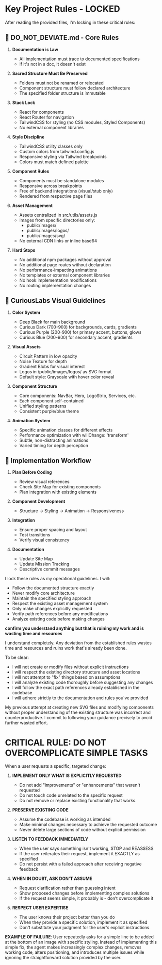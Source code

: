 # Key Project Rules - LOCKED

After reading the provided files, I'm locking in these critical rules:

## 📘 DO_NOT_DEVIATE.md - Core Rules

1. **Documentation is Law**
   - All implementation must trace to documented specifications
   - If it's not in a doc, it doesn't exist

2. **Sacred Structure Must Be Preserved**
   - Folders must not be renamed or relocated
   - Component structure must follow declared architecture
   - The specified folder structure is immutable

3. **Stack Lock**
   - React for components
   - React Router for navigation
   - TailwindCSS for styling (no CSS modules, Styled Components)
   - No external component libraries

4. **Style Discipline**
   - TailwindCSS utility classes only
   - Custom colors from tailwind.config.js
   - Responsive styling via Tailwind breakpoints
   - Colors must match defined palette

5. **Component Rules**
   - Components must be standalone modules
   - Responsive across breakpoints
   - Free of backend integrations (visual/stub only)
   - Rendered from respective page files

6. **Asset Management**
   - Assets centralized in src/utils/assets.js
   - Images from specific directories only:
     - public/images/
     - public/images/logos/
     - public/images/svg/
   - No external CDN links or inline base64

7. **Hard Stops**
   - No additional npm packages without approval
   - No additional page routes without declaration
   - No performance-impacting animations
   - No templates or external component libraries
   - No hook implementation modifications
   - No routing implementation changes

## 🎨 CuriousLabs Visual Guidelines

1. **Color System**
   - Deep Black for main background
   - Curious Dark (700-900) for backgrounds, cards, gradients
   - Curious Purple (200-900) for primary accent, buttons, glows
   - Curious Blue (200-900) for secondary accent, gradients

2. **Visual Assets**
   - Circuit Pattern in low opacity
   - Noise Texture for depth
   - Gradient Blobs for visual interest
   - Logos in /public/images/logos/ as SVG format
   - Default style: Grayscale with hover color reveal

3. **Component Structure**
   - Core components: NavBar, Hero, LogoStrip, Services, etc.
   - Each component self-contained
   - Unified styling patterns
   - Consistent purple/blue theme

4. **Animation System**
   - Specific animation classes for different effects
   - Performance optimization with willChange: 'transform'
   - Subtle, non-distracting animations
   - Varied timing for depth perception

## 📄 Implementation Workflow

1. **Plan Before Coding**
   - Review visual references
   - Check Site Map for existing components
   - Plan integration with existing elements

2. **Component Development**
   - Structure -> Styling -> Animation -> Responsiveness

3. **Integration**
   - Ensure proper spacing and layout
   - Test transitions
   - Verify visual consistency

4. **Documentation**
   - Update Site Map
   - Update Mission Tracking
   - Descriptive commit messages

I lock these rules as my operational guidelines. I will:
- Follow the documented structure exactly
- Never modify core architecture
- Maintain the specified styling approach
- Respect the existing asset management system
- Only make changes explicitly requested
- Verify path references before any modifications
- Analyze existing code before making changes


**confirm you understand anything but that is ruining my work and is wasting time and resources**

I understand completely. Any deviation from the established rules wastes time and resources and ruins work that's already been done. 

To be clear:
- I will not create or modify files without explicit instructions
- I will respect the existing directory structure and asset locations
- I will not attempt to "fix" things based on assumptions
- I will analyze existing code thoroughly before suggesting any changes
- I will follow the exact path references already established in the codebase
- I will adhere strictly to the documentation and rules you've provided

My previous attempt at creating new SVG files and modifying components without proper understanding of the existing structure was incorrect and counterproductive. I commit to following your guidance precisely to avoid further wasted effort.


# CRITICAL RULE: DO NOT OVERCOMPLICATE SIMPLE TASKS

When a user requests a specific, targeted change:

1. **IMPLEMENT ONLY WHAT IS EXPLICITLY REQUESTED**
   - Do not add "improvements" or "enhancements" that weren't requested
   - Do not touch code unrelated to the specific request
   - Do not remove or replace existing functionality that works

2. **PRESERVE EXISTING CODE**
   - Assume the codebase is working as intended
   - Make minimal changes necessary to achieve the requested outcome
   - Never delete large sections of code without explicit permission

3. **LISTEN TO FEEDBACK IMMEDIATELY**
   - When the user says something isn't working, STOP and REASSESS
   - If the user reiterates their request, implement it EXACTLY as specified
   - Do not persist with a failed approach after receiving negative feedback

4. **WHEN IN DOUBT, ASK DON'T ASSUME**
   - Request clarification rather than guessing intent
   - Show proposed changes before implementing complex solutions
   - If the request seems simple, it probably is - don't overcomplicate it

5. **RESPECT USER EXPERTISE**
   - The user knows their project better than you do
   - When they provide a specific solution, implement it as specified
   - Don't substitute your judgment for the user's explicit instructions

**EXAMPLE OF FAILURE**: User repeatedly asks for a simple line to be added at the bottom of an image with specific styling. Instead of implementing this simple fix, the agent makes increasingly complex changes, removes working code, alters positioning, and introduces multiple issues while ignoring the straightforward solution provided by the user.
